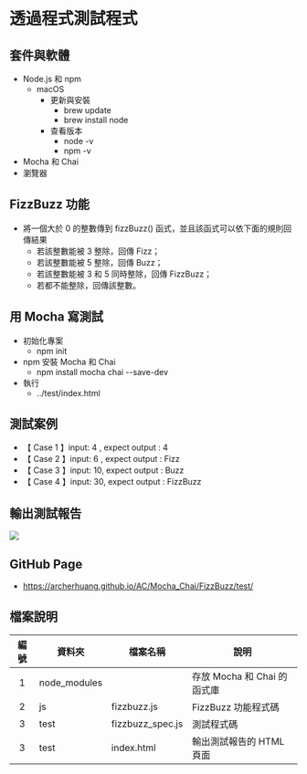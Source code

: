 # 透過程式測試程式

## 套件與軟體
* Node.js 和 npm
  * macOS
    * 更新與安裝
      * brew update
      * brew install node
    * 查看版本
      * node -v
      * npm -v
* Mocha 和 Chai
* 瀏覽器

## FizzBuzz 功能
* 將一個大於 0 的整數傳到 fizzBuzz() 函式，並且該函式可以依下面的規則回傳結果
  * 若該整數能被 3 整除，回傳 Fizz；
  * 若該整數能被 5 整除，回傳 Buzz；
  * 若該整數能被 3 和 5 同時整除，回傳 FizzBuzz；
  * 若都不能整除，回傳該整數。

## 用 Mocha 寫測試 
* 初始化專案
  * npm init
* npm 安裝 Mocha 和 Chai
  * npm install mocha chai --save-dev
* 執行
  * ../test/index.html

## 測試案例
* 【 Case 1 】input: 4 , expect output : 4
* 【 Case 2 】input: 6 , expect output : Fizz
* 【 Case 3 】input: 10, expect output : Buzz
* 【 Case 4 】input: 30, expect output : FizzBuzz

## 輸出測試報告

![](https://oranwind.s3.amazonaws.com/2019/May/_____2019_05_13___3_37_42-1557733079490.png)


## GitHub Page
* https://archerhuang.github.io/AC/Mocha_Chai/FizzBuzz/test/

## 檔案說明

| 編號 | 資料夾 |  檔案名稱 | 說明  |
|:---:|---|---|---|
|1| node_modules |   | 存放 Mocha 和 Chai 的函式庫  |
|2| js |  fizzbuzz.js | FizzBuzz 功能程式碼  |
|3| test | fizzbuzz_spec.js  | 測試程式碼 |
|3| test | index.html  |  輸出測試報告的 HTML 頁面 |
